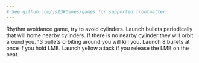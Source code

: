 ```yaml
---
# See github.com/js13kGames/games for supported frontmatter
---
```

Rhythm avoidance game, try to avoid cylinders.
Launch bullets periodically that will home nearby cylinders. If there is no nearby cylinder they will orbit around you.
13 bullets orbiting around you will kill you.
Launch 8 bullets at once if you hold LMB.
Launch yellow attack if you release the LMB on the beat.